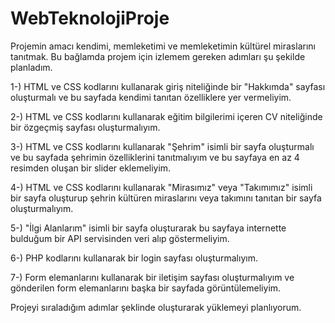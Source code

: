 # WebTeknolojiProje

Projemin amacı kendimi, memleketimi ve memleketimin kültürel miraslarını tanıtmak.
Bu bağlamda projem için izlemem gereken adımları şu şekilde planladım.



1-) HTML ve CSS kodlarını kullanarak giriş niteliğinde bir "Hakkımda" sayfası oluşturmalı ve bu sayfada kendimi tanıtan özelliklere yer vermeliyim.

2-) HTML ve CSS kodlarını kullanarak eğitim bilgilerimi içeren CV niteliğinde bir özgeçmiş sayfası oluşturmalıyım.

3-) HTML ve CSS kodlarını kullanarak "Şehrim" isimli bir sayfa oluşturmalı ve bu sayfada şehrimin özelliklerini tanıtmalıyım ve bu sayfaya en az 4 resimden oluşan bir 
slider eklemeliyim.

4-) HTML ve CSS kodlarını kullanarak "Mirasımız" veya "Takımımız" isimli bir sayfa oluşturup şehrin kültüren miraslarını veya takımını tanıtan bir sayfa oluşturmalıyım.

5-) "İlgi Alanlarım" isimli bir sayfa oluşturarak bu sayfaya internette bulduğum bir API servisinden veri alıp göstermeliyim.

6-) PHP kodlarını kullanarak bir login sayfası oluşturmalıyım.

7-) Form elemanlarını kullanarak bir iletişim sayfası oluşturmalıyım ve gönderilen form elemanlarını başka bir sayfada görüntülemeliyim.


Projeyi sıraladığım adımlar şeklinde oluşturarak yüklemeyi planlıyorum.
